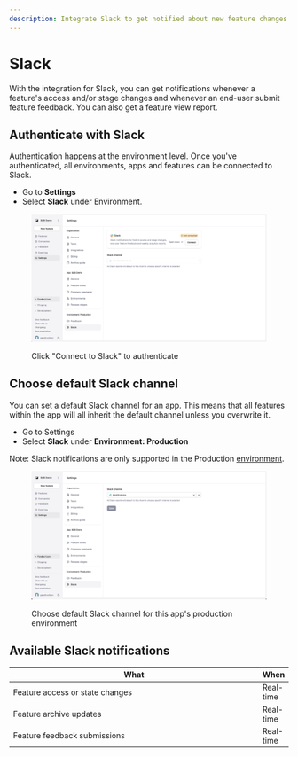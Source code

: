 ```yaml
---
description: Integrate Slack to get notified about new feature changes and feedback
---
```


# Slack

With the integration for Slack, you can get notifications whenever a feature's access and/or stage changes and whenever an end-user submit feature feedback. You can also get a feature view report.

## Authenticate with Slack

Authentication happens at the environment level. Once you've authenticated, all environments, apps and features can be connected to Slack.

* Go to **Settings**
* Select **Slack** under Environment.

<figure><img src="../.gitbook/assets/slackDisconnected.png" alt=""><figcaption><p>Click "Connect to Slack" to authenticate</p></figcaption></figure>

## Choose default Slack channel

You can set a default Slack channel for an app. This means that all features within the app will all inherit the default channel unless you overwrite it.

* Go to Settings
* Select **Slack** under **Environment: Production**

Note: Slack notifications are only supported in the Production [environment](../product-handbook/concepts/environment.md).

<figure><img src="../.gitbook/assets/slackConnected.png" alt=""><figcaption><p>Choose default Slack channel for this app's production environment</p></figcaption></figure>



## Available Slack notifications

<table><thead><tr><th width="557">What</th><th>When</th></tr></thead><tbody><tr><td>Feature access or state changes</td><td>Real-time</td></tr><tr><td>Feature archive updates</td><td>Real-time</td></tr><tr><td>Feature feedback submissions</td><td>Real-time</td></tr></tbody></table>

